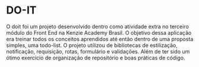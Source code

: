 # DO-IT

O doit foi um projeto desenvolvido dentro como atividade extra no terceiro módulo do Front End na Kenzie Academy Brasil. O objetivo dessa aplicação era treinar todos os conceitos aprendidos até então dentro de uma proposta simples, uma todo-list. O projeto utilizou de bibliotecas de estilização, notificação, requisição, rotas, formulário e validações. Além de ter sido um ótimo exercício de organização de repositório e boas práticas de código.

